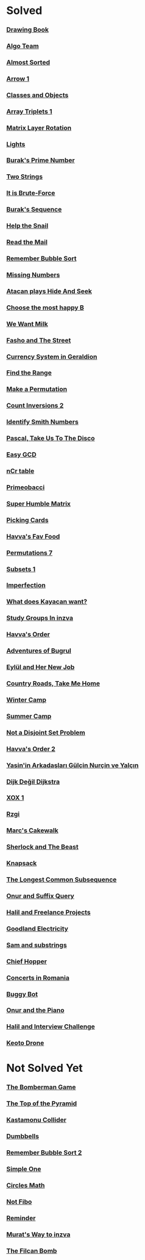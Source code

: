 ﻿# Solved

### [Drawing Book](https://www.hackerrank.com/contests/inzva-01-intro-online-2018/challenges/drawing-book)

### [Algo Team](https://www.hackerrank.com/contests/inzva-01-intro-online-2018/challenges/algo-team)

### [Almost Sorted](https://www.hackerrank.com/contests/inzva-01-intro-online-2018/challenges/almost-sorted)

### [Arrow 1](https://www.hackerrank.com/contests/inzva-01-intro-online-2018/challenges/arrow-1-1)

### [Classes and Objects](https://www.hackerrank.com/contests/inzva-01-intro-online-2018/challenges/classes-objects)

### [Array Triplets 1](https://www.hackerrank.com/contests/inzva-01-intro-online-2018/challenges/array-triplets-1)

### [Matrix Layer Rotation](https://www.hackerrank.com/contests/inzva-01-intro-online-2018/challenges/matrix-rotation-algo)

### [Lights](https://www.hackerrank.com/contests/inzva-01-intro-onsite-2018/challenges/lights-1)

### [Burak's Prime Number](https://www.hackerrank.com/contests/inzva-01-intro-onsite-2018/challenges/buraks-prime-number)

### [Two Strings](https://www.hackerrank.com/contests/inzva-01-intro-onsite-2018/challenges/two-strings)

### [It is Brute-Force](https://www.hackerrank.com/contests/inzva-01-intro-onsite-2018/challenges/it-is-brute-force)

### [Burak's Sequence](https://www.hackerrank.com/contests/inzva-01-intro-onsite-2018/challenges/buraks-sequence)

### [Help the Snail](https://www.hackerrank.com/contests/inzva-02-algorithm-1-online-2018/challenges/help-the-snail)

### [Read the Mail](https://www.hackerrank.com/contests/inzva-02-algorithm-1-online-2018/challenges/read-the-mail)

### [Remember Bubble Sort](https://www.hackerrank.com/contests/inzva-02-algorithm-1-online-2018/challenges/remember-bubble-sort)

### [Missing Numbers](https://www.hackerrank.com/contests/inzva-02-algorithm-1-online-2018/challenges/missing-numbers)

### [Atacan plays Hide And Seek](https://www.hackerrank.com/contests/inzva-02-algorithm-1-online-2018/challenges/atacan-plays-hide-and-seek)

### [Choose the most happy B](https://www.hackerrank.com/contests/inzva-02-algorithm-1-online-2018/challenges/choose-the-most-happy-b)

### [We Want Milk](https://www.hackerrank.com/contests/inzva-02-algorithm-1-online-2018/challenges/we-want-milk)

### [Fasho and The Street](https://www.hackerrank.com/contests/inzva-02-algorithm-1-online-2018/challenges/fasho-and-street)

### [Currency System in Geraldion](https://www.hackerrank.com/contests/inzva-02-algorithm-1-onsite-2018/challenges/currency-system-in-geraldion)

### [Find the Range](https://www.hackerrank.com/contests/inzva-02-algorithm-1-onsite-2018/challenges/find-the-range)

### [Make a Permutation](https://www.hackerrank.com/contests/inzva-02-algorithm-1-onsite-2018/challenges/permutation-10-2)

### [Count Inversions 2](https://www.hackerrank.com/contests/inzva-02-algorithm-1-onsite-2018/challenges/count-inversions-2)

### [Identify Smith Numbers](https://www.hackerrank.com/contests/inzva-03-math-1-online-2018/challenges/identify-smith-numbers)

### [Pascal, Take Us To The Disco](https://www.hackerrank.com/contests/inzva-03-math-1-online-2018/challenges/pascal-take-us-to-the-disco)

### [Easy GCD](https://www.hackerrank.com/contests/inzva-03-math-1-online-2018/challenges/easy-gcd-1)

### [nCr table](https://www.hackerrank.com/contests/inzva-03-math-1-online-2018/challenges/ncr-table)

### [Primeobacci](https://www.hackerrank.com/contests/inzva-03-math-1-online-2018/challenges/primeobacci)

### [Super Humble Matrix](https://www.hackerrank.com/contests/inzva-03-math-1-online-2018/challenges/super-humble-matrix)

### [Picking Cards](https://www.hackerrank.com/contests/inzva-03-math-1-online-2018/challenges/picking-cards)

### [Havva's Fav Food](https://www.hackerrank.com/contests/inzva-03-math-1-online-2018/challenges/havvas-fav-food)

### [Permutations 7](https://www.hackerrank.com/contests/inzva-03-math-1-onsite-2018/challenges/permutations-7)

### [Subsets 1](https://www.hackerrank.com/contests/inzva-03-math-1-onsite-2018/challenges/subsets-1)

### [Imperfection](https://www.hackerrank.com/contests/inzva-03-math-1-onsite-2018/challenges/imperfection)

### [What does Kayacan want?](https://www.hackerrank.com/contests/inzva-04-graph-1-online-2018/challenges/what-does-kayacan-want)

### [Study Groups In inzva](https://www.hackerrank.com/contests/inzva-04-graph-1-online-2018/challenges/study-groups-in-inzva)

### [Havva's Order](https://www.hackerrank.com/contests/inzva-04-graph-1-online-2018/challenges/havvas-order)

### [Adventures of Bugrul](https://www.hackerrank.com/contests/inzva-04-graph-1-online-2018/challenges/adventures-of-bugrul)

### [Eylül and Her New Job](https://www.hackerrank.com/contests/inzva-04-graph-1-online-2018/challenges/eylul-and-her-new-job)

### [Country Roads, Take Me Home](https://www.hackerrank.com/contests/inzva-04-graph-1-online-2018/challenges/country-roads-take-me-home)

### [Winter Camp](https://www.hackerrank.com/contests/inzva-04-graph-1-online-2018/challenges/winter-camp)

### [Summer Camp](https://www.hackerrank.com/contests/inzva-04-graph-1-online-2018/challenges/summer-camp)

### [Not a Disjoint Set Problem](https://www.hackerrank.com/contests/inzva-04-graph-1-online-2018/challenges/not-a-disjoint-set-problem)

### [Havva's Order 2](https://www.hackerrank.com/contests/inzva-04-graph-1-onsite-2018/challenges/havvas-order-2)

### [Yasin'in Arkadaşları Gülçin Nurçin ve Yalçın](https://www.hackerrank.com/contests/inzva-04-graph-1-onsite-2018/challenges/yasinin-arkadaslari-gulcin-nurcin-ve-yalcin)

### [Dijk Değil Dijkstra](https://www.hackerrank.com/contests/inzva-04-graph-1-onsite-2018/challenges/dijk-degil-dijkstra)

### [XOX 1](https://www.hackerrank.com/contests/inzva-04-graph-1-onsite-2018/challenges/xox-1)

### [Rzgi](https://www.hackerrank.com/contests/inzva-04-graph-1-onsite-2018/challenges/rzgi)

### [Marc's Cakewalk](https://www.hackerrank.com/contests/inzva-05-dp-1-online-2018/challenges/marcs-cakewalk)

### [Sherlock and The Beast](https://www.hackerrank.com/contests/inzva-05-dp-1-online-2018/challenges/sherlock-and-the-beast)

### [Knapsack](https://www.hackerrank.com/contests/inzva-05-dp-1-online-2018/challenges/unbounded-knapsack)

### [The Longest Common Subsequence](https://www.hackerrank.com/contests/inzva-05-dp-1-online-2018/challenges/dynamic-programming-classics-the-longest-common-subsequence)

### [Onur and Suffix Query](https://www.hackerrank.com/contests/inzva-05-dp-1-online-2018/challenges/suffix-query)

### [Halil and Freelance Projects](https://www.hackerrank.com/contests/inzva-05-dp-1-online-2018/challenges/halils-interviews)

### [Goodland Electricity](https://www.hackerrank.com/contests/inzva-05-dp-1-online-2018/challenges/pylons)

### [Sam and substrings](https://www.hackerrank.com/contests/inzva-05-dp-1-online-2018/challenges/sam-and-substrings)

### [Chief Hopper](https://www.hackerrank.com/contests/inzva-05-dp-1-online-2018/challenges/chief-hopper)

### [Concerts in Romania](https://www.hackerrank.com/contests/inzva-05-dp-1-online-2018/challenges/concerts-in-romania)

### [Buggy Bot](https://www.hackerrank.com/contests/inzva-05-dp-1-onsite-2018/challenges/buggy-bot)

### [Onur and the Piano](https://www.hackerrank.com/contests/inzva-05-dp-1-onsite-2018/challenges/onur-and-the-piano)

### [Halil and Interview Challenge](https://www.hackerrank.com/contests/inzva-05-dp-1-onsite-2018/challenges/halil)

### [Keoto Drone](https://www.hackerrank.com/contests/inzva-05-dp-1-onsite-2018/challenges/keoto-drone)



# Not Solved Yet

### [The Bomberman Game](https://www.hackerrank.com/contests/inzva-01-intro-online-2018/challenges/bomber-man)

### [The Top of the Pyramid](https://www.hackerrank.com/contests/inzva-02-algorithm-1-online-2018/challenges/the-top-of-the-pyramid)

### [Kastamonu Collider](https://www.hackerrank.com/contests/inzva-02-algorithm-1-online-2018/challenges/kastamonu-collider)

### [Dumbbells](https://www.hackerrank.com/contests/inzva-02-algorithm-1-onsite-2018/challenges/dumbbells)

### [Remember Bubble Sort 2](https://www.hackerrank.com/contests/inzva-02-algorithm-1-onsite-2018/challenges/remember-bubble-sort-2)

### [Simple One](https://www.hackerrank.com/contests/inzva-03-math-1-online-2018/challenges/simple-one)

### [Circles Math](https://www.hackerrank.com/contests/inzva-03-math-1-online-2018/challenges/circles-math)

### [Not Fibo](https://www.hackerrank.com/contests/inzva-03-math-1-onsite-2018/challenges/not-fibo)

### [Reminder](https://www.hackerrank.com/contests/inzva-03-math-1-onsite-2018/challenges/reminder)

### [Murat's Way to inzva](https://www.hackerrank.com/contests/inzva-04-graph-1-online-2018/challenges/murats-way-to-inzva)

### [The Filcan Bomb](https://www.hackerrank.com/contests/inzva-05-dp-1-onsite-2018/challenges/the-filcan-bomb)

